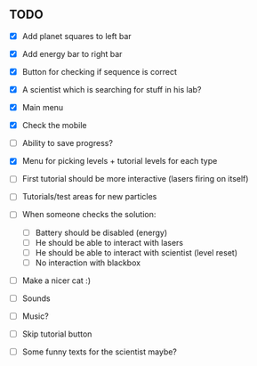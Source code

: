 TODO
----

- [x] Add planet squares to left bar
- [x] Add energy bar to right bar
- [x] Button for checking if sequence is correct
- [x] A scientist which is searching for stuff in his lab?
- [x] Main menu
- [x] Check the mobile
- [ ] Ability to save progress?
- [x] Menu for picking levels + tutorial levels for each type


- [ ] First tutorial should be more interactive (lasers firing on itself)
- [ ] Tutorials/test areas for new particles
- [ ] When someone checks the solution:
  - [ ] Battery should be disabled (energy)
  - [ ] He should be able to interact with lasers
  - [ ] He should be able to interact with scientist (level reset)
  - [ ] No interaction with blackbox
- [ ] Make a nicer cat :)
- [ ] Sounds
- [ ] Music?
- [ ] Skip tutorial button
- [ ] Some funny texts for the scientist maybe?